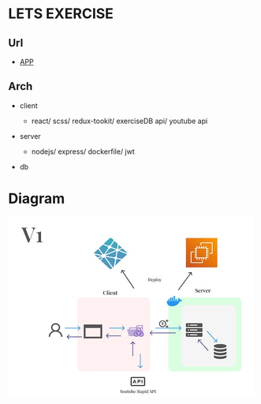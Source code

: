 # LETS EXERCISE

## Url

-   [APP](https://lets-exercise.netlify.app/)

## Arch

-   client

    -   react/ scss/ redux-tookit/ exerciseDB api/ youtube api

-   server

    -   nodejs/ express/ dockerfile/ jwt

-   db

# Diagram

![alt text](https://github.com/waldnershih/Lets-Exercise/blob/main/diagram.jpg?raw=true)

